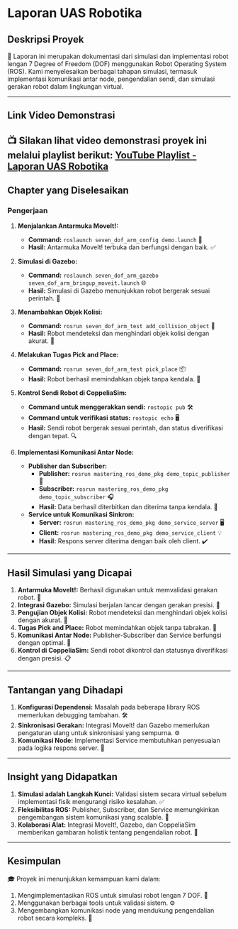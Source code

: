 # Laporan UAS Robotika

## **Deskripsi Proyek**
📖 Laporan ini merupakan dokumentasi dari simulasi dan implementasi robot lengan 7 Degree of Freedom (DOF) menggunakan Robot Operating System (ROS). Kami menyelesaikan berbagai tahapan simulasi, termasuk implementasi komunikasi antar node, pengendalian sendi, dan simulasi gerakan robot dalam lingkungan virtual.

---
## **Link Video Demonstrasi**
📺 Silakan lihat video demonstrasi proyek ini melalui playlist berikut:
[YouTube Playlist - Laporan UAS Robotika](https://www.youtube.com/playlist?list=PL8B8pFsoZrsO8xDsnjS6CBqwJK5w3P-U6)
---
## **Chapter yang Diselesaikan**

### **Pengerjaan**
1. **Menjalankan Antarmuka MoveIt!:**
   - **Command:** `roslaunch seven_dof_arm_config demo.launch` 🚀
   - **Hasil:** Antarmuka MoveIt! terbuka dan berfungsi dengan baik. ✅

2. **Simulasi di Gazebo:**
   - **Command:** `roslaunch seven_dof_arm_gazebo seven_dof_arm_bringup_moveit.launch` 🌐
   - **Hasil:** Simulasi di Gazebo menunjukkan robot bergerak sesuai perintah. 🦾

3. **Menambahkan Objek Kolisi:**
   - **Command:** `rosrun seven_dof_arm_test add_collision_object` 🔧
   - **Hasil:** Robot mendeteksi dan menghindari objek kolisi dengan akurat. 🎯

4. **Melakukan Tugas Pick and Place:**
   - **Command:** `rosrun seven_dof_arm_test pick_place` 📦
   - **Hasil:** Robot berhasil memindahkan objek tanpa kendala. 🤖

5. **Kontrol Sendi Robot di CoppeliaSim:**
   - **Command untuk menggerakkan sendi:** `rostopic pub` 🛠️
   - **Command untuk verifikasi status:** `rostopic echo` 🖥️
   - **Hasil:** Sendi robot bergerak sesuai perintah, dan status diverifikasi dengan tepat. 🔍

6. **Implementasi Komunikasi Antar Node:**
   - **Publisher dan Subscriber:**
     - **Publisher:** `rosrun mastering_ros_demo_pkg demo_topic_publisher` 📡
     - **Subscriber:** `rosrun mastering_ros_demo_pkg demo_topic_subscriber` 🎧
     - **Hasil:** Data berhasil diterbitkan dan diterima tanpa kendala. 🔗
   - **Service untuk Komunikasi Sinkron:**
     - **Server:** `rosrun mastering_ros_demo_pkg demo_service_server` 🖥️
     - **Client:** `rosrun mastering_ros_demo_pkg demo_service_client` 💡
     - **Hasil:** Respons server diterima dengan baik oleh client. ✔️

---

## **Hasil Simulasi yang Dicapai**
1. **Antarmuka MoveIt!:** Berhasil digunakan untuk memvalidasi gerakan robot. 🤩
2. **Integrasi Gazebo:** Simulasi berjalan lancar dengan gerakan presisi. 🌟
3. **Pengujian Objek Kolisi:** Robot mendeteksi dan menghindari objek kolisi dengan akurat. 🎯
4. **Tugas Pick and Place:** Robot memindahkan objek tanpa tabrakan. 🦾
5. **Komunikasi Antar Node:** Publisher-Subscriber dan Service berfungsi dengan optimal. 🔗
6. **Kontrol di CoppeliaSim:** Sendi robot dikontrol dan statusnya diverifikasi dengan presisi. 📋

---

## **Tantangan yang Dihadapi**
1. **Konfigurasi Dependensi:** Masalah pada beberapa library ROS memerlukan debugging tambahan. 🛠️
2. **Sinkronisasi Gerakan:** Integrasi MoveIt! dan Gazebo memerlukan pengaturan ulang untuk sinkronisasi yang sempurna. ⚙️
3. **Komunikasi Node:** Implementasi Service membutuhkan penyesuaian pada logika respons server. 🧩

---

## **Insight yang Didapatkan**
1. **Simulasi adalah Langkah Kunci:** Validasi sistem secara virtual sebelum implementasi fisik mengurangi risiko kesalahan. ✅
2. **Fleksibilitas ROS:** Publisher, Subscriber, dan Service memungkinkan pengembangan sistem komunikasi yang scalable. 📡
3. **Kolaborasi Alat:** Integrasi MoveIt!, Gazebo, dan CoppeliaSim memberikan gambaran holistik tentang pengendalian robot. 🤝

---

## **Kesimpulan**
🎓 Proyek ini menunjukkan kemampuan kami dalam:
1. Mengimplementasikan ROS untuk simulasi robot lengan 7 DOF. 🦾
2. Menggunakan berbagai tools untuk validasi sistem. ⚙️
3. Mengembangkan komunikasi node yang mendukung pengendalian robot secara kompleks. 🔗





